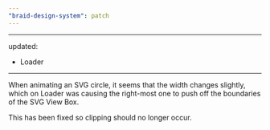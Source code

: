 ```yaml
---
"braid-design-system": patch
---
```


---
updated:
  - Loader
---

When animating an SVG circle, it seems that the width changes slightly, which on Loader was causing the right-most one to push off the boundaries of the SVG View Box.

This has been fixed so clipping should no longer occur.
